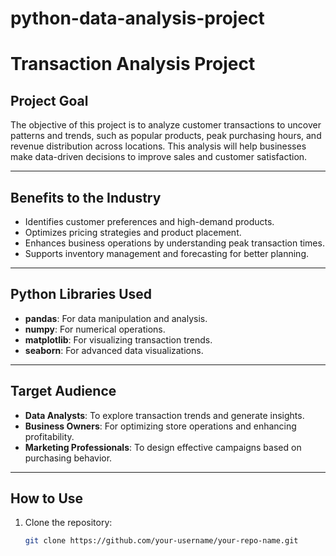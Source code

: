 # python-data-analysis-project
# **Transaction Analysis Project**

## **Project Goal**  
The objective of this project is to analyze customer transactions to uncover patterns and trends, such as popular products, peak purchasing hours, and revenue distribution across locations. This analysis will help businesses make data-driven decisions to improve sales and customer satisfaction.

---

## **Benefits to the Industry**  
- Identifies customer preferences and high-demand products.  
- Optimizes pricing strategies and product placement.  
- Enhances business operations by understanding peak transaction times.  
- Supports inventory management and forecasting for better planning.

---

## **Python Libraries Used**  
- **pandas**: For data manipulation and analysis.  
- **numpy**: For numerical operations.  
- **matplotlib**: For visualizing transaction trends.  
- **seaborn**: For advanced data visualizations.  

---

## **Target Audience**  
- **Data Analysts**: To explore transaction trends and generate insights.  
- **Business Owners**: For optimizing store operations and enhancing profitability.  
- **Marketing Professionals**: To design effective campaigns based on purchasing behavior.

---

## **How to Use**  
1. Clone the repository:  
   ```bash
   git clone https://github.com/your-username/your-repo-name.git
